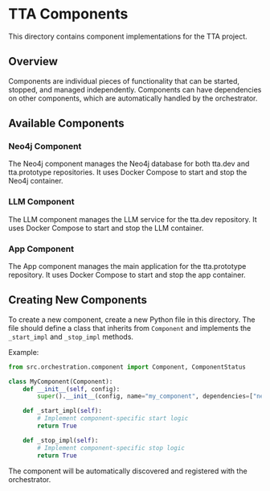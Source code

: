 # TTA Components

This directory contains component implementations for the TTA project.

## Overview

Components are individual pieces of functionality that can be started, stopped, and managed independently. Components can have dependencies on other components, which are automatically handled by the orchestrator.

## Available Components

### Neo4j Component

The Neo4j component manages the Neo4j database for both tta.dev and tta.prototype repositories. It uses Docker Compose to start and stop the Neo4j container.

### LLM Component

The LLM component manages the LLM service for the tta.dev repository. It uses Docker Compose to start and stop the LLM container.

### App Component

The App component manages the main application for the tta.prototype repository. It uses Docker Compose to start and stop the app container.

## Creating New Components

To create a new component, create a new Python file in this directory. The file should define a class that inherits from `Component` and implements the `_start_impl` and `_stop_impl` methods.

Example:

```python
from src.orchestration.component import Component, ComponentStatus

class MyComponent(Component):
    def __init__(self, config):
        super().__init__(config, name="my_component", dependencies=["neo4j"])

    def _start_impl(self):
        # Implement component-specific start logic
        return True

    def _stop_impl(self):
        # Implement component-specific stop logic
        return True
```

The component will be automatically discovered and registered with the orchestrator.
